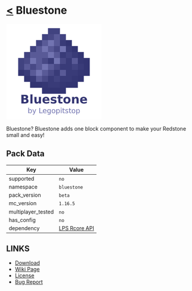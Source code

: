 # [<](../README.md) Bluestone

![alt](pack.png)

Bluestone? Bluestone adds one block component to make your Redstone small and easy!

## Pack Data

| Key                | Value                                                                                                 |
|--------------------|-------------------------------------------------------------------------------------------------------|
| supported          | `no`                                                                                                  |
| namespace          | `bluestone`                                                                                           |
| pack_version       | `beta`                                                                                                |
| mc_version         | `1.16.5`                                                                                              |
| multiplayer_tested | `no`                                                                                                  |
| has_config         | `no`                                                                                                  |
| dependency         | [LPS Rcore API](https://www.curseforge.com/minecraft/customization/legopitstops-recipe-core-datapack) |

## LINKS

-   [Download](https://www.curseforge.com/minecraft/customization/bluestone-datapack)
-   [Wiki Page](https://github.com/legopitstop/Datapacks/wiki)
-   [License](https://legopitstop.weebly.com/legopitstops-common-license-v2.html)
-   [Bug Report](https://github.com/legopitstop/Datapacks/issues)
